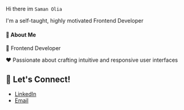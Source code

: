 Hi there im `Saman Olia`

I'm a self-taught, highly motivated Frontend Developer

#### 🚀 About Me

💼 Frontend Developer

❤️ Passionate about crafting intuitive and responsive user interfaces

## 📣 Let's Connect!

- [LinkedIn](https://linkedin.com/in/www.linkedin.com/in/saman-olia)
- [Email](samanolia75@gmail.com)
